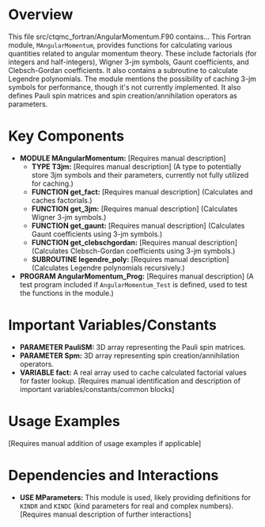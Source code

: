 # Overview

This file src/ctqmc_fortran/AngularMomentum.F90 contains...
This Fortran module, `MAngularMomentum`, provides functions for calculating various quantities related to angular momentum theory. These include factorials (for integers and half-integers), Wigner 3-jm symbols, Gaunt coefficients, and Clebsch-Gordan coefficients. It also contains a subroutine to calculate Legendre polynomials. The module mentions the possibility of caching 3-jm symbols for performance, though it's not currently implemented. It also defines Pauli spin matrices and spin creation/annihilation operators as parameters.

# Key Components

- **MODULE MAngularMomentum:** [Requires manual description]
  - **TYPE T3jm:** [Requires manual description] (A type to potentially store 3jm symbols and their parameters, currently not fully utilized for caching.)
  - **FUNCTION get_fact:** [Requires manual description] (Calculates and caches factorials.)
  - **FUNCTION get_3jm:** [Requires manual description] (Calculates Wigner 3-jm symbols.)
  - **FUNCTION get_gaunt:** [Requires manual description] (Calculates Gaunt coefficients using 3-jm symbols.)
  - **FUNCTION get_clebschgordan:** [Requires manual description] (Calculates Clebsch-Gordan coefficients using 3-jm symbols.)
  - **SUBROUTINE legendre_poly:** [Requires manual description] (Calculates Legendre polynomials recursively.)
- **PROGRAM AngularMomentum_Prog:** [Requires manual description] (A test program included if `AngularMomentum_Test` is defined, used to test the functions in the module.)

# Important Variables/Constants

- **PARAMETER PauliSM:** 3D array representing the Pauli spin matrices.
- **PARAMETER Spm:** 3D array representing spin creation/annihilation operators.
- **VARIABLE fact:** A real array used to cache calculated factorial values for faster lookup.
[Requires manual identification and description of important variables/constants/common blocks]

# Usage Examples

[Requires manual addition of usage examples if applicable]

# Dependencies and Interactions

- **USE MParameters:** This module is used, likely providing definitions for `KINDR` and `KINDC` (kind parameters for real and complex numbers).
[Requires manual description of further interactions]
